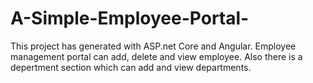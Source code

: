 # A-Simple-Employee-Portal-
This project has generated with ASP.net Core and Angular. Employee management portal can add, delete and view employee. Also there is a depertment section which can add and view departments.
